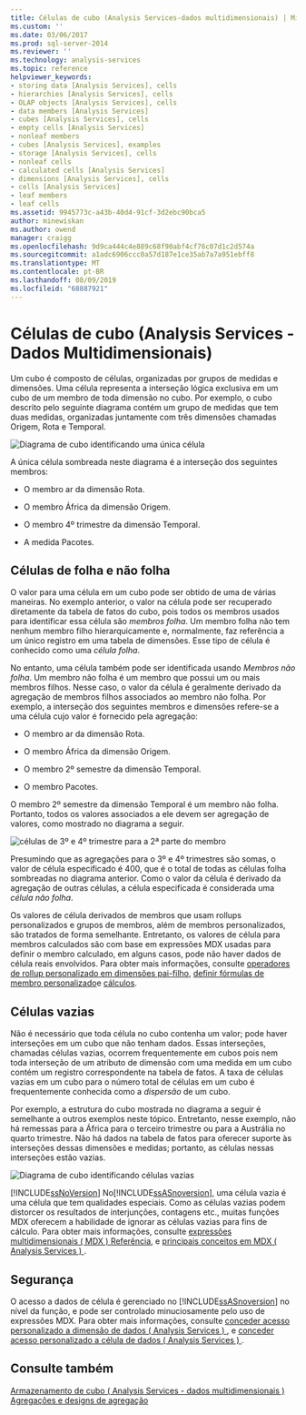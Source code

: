 ```yaml
---
title: Células de cubo (Analysis Services-dados multidimensionais) | Microsoft Docs
ms.custom: ''
ms.date: 03/06/2017
ms.prod: sql-server-2014
ms.reviewer: ''
ms.technology: analysis-services
ms.topic: reference
helpviewer_keywords:
- storing data [Analysis Services], cells
- hierarchies [Analysis Services], cells
- OLAP objects [Analysis Services], cells
- data members [Analysis Services]
- cubes [Analysis Services], cells
- empty cells [Analysis Services]
- nonleaf members
- cubes [Analysis Services], examples
- storage [Analysis Services], cells
- nonleaf cells
- calculated cells [Analysis Services]
- dimensions [Analysis Services], cells
- cells [Analysis Services]
- leaf members
- leaf cells
ms.assetid: 9945773c-a43b-40d4-91cf-3d2ebc90bca5
author: minewiskan
ms.author: owend
manager: craigg
ms.openlocfilehash: 9d9ca444c4e889c68f90abf4cf76c07d1c2d574a
ms.sourcegitcommit: a1adc6906ccc0a57d187e1ce35ab7a7a951ebff8
ms.translationtype: MT
ms.contentlocale: pt-BR
ms.lasthandoff: 08/09/2019
ms.locfileid: "68887921"
---
```

# <a name="cube-cells-analysis-services---multidimensional-data"></a>Células de cubo (Analysis Services - Dados Multidimensionais)
  Um cubo é composto de células, organizadas por grupos de medidas e dimensões. Uma célula representa a interseção lógica exclusiva em um cubo de um membro de toda dimensão no cubo. Por exemplo, o cubo descrito pelo seguinte diagrama contém um grupo de medidas que tem duas medidas, organizadas juntamente com três dimensões chamadas Origem, Rota e Temporal.  
  
 ![Diagrama de cubo identificando uma única célula](https://docs.microsoft.com/analysis-services/analysis-services/dev-guide/media/as-cubeintro5.gif "Diagrama de cubo identificando uma única célula")  
  
 A única célula sombreada neste diagrama é a interseção dos seguintes membros:  
  
-   O membro ar da dimensão Rota.  
  
-   O membro África da dimensão Origem.  
  
-   O membro 4º trimestre da dimensão Temporal.  
  
-   A medida Pacotes.  
  
## <a name="leaf-and-nonleaf-cells"></a>Células de folha e não folha  
 O valor para uma célula em um cubo pode ser obtido de uma de várias maneiras. No exemplo anterior, o valor na célula pode ser recuperado diretamente da tabela de fatos do cubo, pois todos os membros usados para identificar essa célula são *membros folha*. Um membro folha não tem nenhum membro filho hierarquicamente e, normalmente, faz referência a um único registro em uma tabela de dimensões. Esse tipo de célula é conhecido como uma *célula folha*.  
  
 No entanto, uma célula também pode ser identificada usando *Membros não folha*. Um membro não folha é um membro que possui um ou mais membros filhos. Nesse caso, o valor da célula é geralmente derivado da agregação de membros filhos associados ao membro não folha. Por exemplo, a interseção dos seguintes membros e dimensões refere-se a uma célula cujo valor é fornecido pela agregação:  
  
-   O membro ar da dimensão Rota.  
  
-   O membro África da dimensão Origem.  
  
-   O membro 2º semestre da dimensão Temporal.  
  
-   O membro Pacotes.  
  
 O membro 2º semestre da dimensão Temporal é um membro não folha. Portanto, todos os valores associados a ele devem ser agregação de valores, como mostrado no diagrama a seguir.  
  
 ![células de 3º e 4º trimestre para a 2ª parte do membro](https://docs.microsoft.com/analysis-services/analysis-services/dev-guide/media/as-cubeintro6.gif "células de 3º e 4º trimestre para a 2ª parte do membro")  
  
 Presumindo que as agregações para o 3º e 4º trimestres são somas, o valor de célula especificado é 400, que é o total de todas as células folha sombreadas no diagrama anterior. Como o valor da célula é derivado da agregação de outras células, a célula especificada é considerada uma *célula não folha*.  
  
 Os valores de célula derivados de membros que usam rollups personalizados e grupos de membros, além de membros personalizados, são tratados de forma semelhante. Entretanto, os valores de célula para membros calculados são com base em expressões MDX usadas para definir o membro calculado, em alguns casos, pode não haver dados de célula reais envolvidos. Para obter mais informações, consulte [operadores de rollup personalizado em dimensões pai-filho](../multidimensional-models/parent-child-dimension-attributes-custom-rollup-operators.md), [definir fórmulas de membro personalizado](../multidimensional-models/attribute-properties-define-custom-member-formulas.md)e [cálculos](../multidimensional-models-olap-logical-cube-objects/calculations.md).  
  
## <a name="empty-cells"></a>Células vazias  
 Não é necessário que toda célula no cubo contenha um valor; pode haver interseções em um cubo que não tenham dados. Essas interseções, chamadas células vazias, ocorrem frequentemente em cubos pois nem toda interseção de um atributo de dimensão com uma medida em um cubo contém um registro correspondente na tabela de fatos. A taxa de células vazias em um cubo para o número total de células em um cubo é frequentemente conhecida como a *dispersão* de um cubo.  
  
 Por exemplo, a estrutura do cubo mostrada no diagrama a seguir é semelhante a outros exemplos neste tópico. Entretanto, nesse exemplo, não há remessas para a África para o terceiro trimestre ou para a Austrália no quarto trimestre. Não há dados na tabela de fatos para oferecer suporte às interseções dessas dimensões e medidas; portanto, as células nessas interseções estão vazias.  
  
 ![Diagrama de cubo identificando células vazias](https://docs.microsoft.com/analysis-services/analysis-services/dev-guide/media/as-cubeintro7.gif "Diagrama de cubo identificando células vazias")  
  
 [!INCLUDE[ssNoVersion](../../includes/ssnoversion-md.md)] No[!INCLUDE[ssASnoversion](../../includes/ssasnoversion-md.md)], uma célula vazia é uma célula que tem qualidades especiais. Como as células vazias podem distorcer os resultados de interjunções, contagens etc., muitas funções MDX oferecem a habilidade de ignorar as células vazias para fins de cálculo. Para obter mais informações, consulte [expressões multidimensionais &#40; MDX &#41; Referência](/sql/mdx/multidimensional-expressions-mdx-reference), e [principais conceitos em MDX &#40; Analysis Services &#41; ](../multidimensional-models/key-concepts-in-mdx-analysis-services.md).  
  
## <a name="security"></a>Segurança  
 O acesso a dados de célula é gerenciado no [!INCLUDE[ssASnoversion](../../includes/ssasnoversion-md.md)] no nível da função, e pode ser controlado minuciosamente pelo uso de expressões MDX. Para obter mais informações, consulte [conceder acesso personalizado a dimensão de dados &#40; Analysis Services &#41; ](../multidimensional-models/grant-custom-access-to-dimension-data-analysis-services.md), e [conceder acesso personalizado a célula de dados &#40; Analysis Services &#41; ](../multidimensional-models/grant-custom-access-to-cell-data-analysis-services.md).  
  
## <a name="see-also"></a>Consulte também  
 [Armazenamento de cubo &#40; Analysis Services - dados multidimensionais &#41;](../multidimensional-models-olap-logical-cube-objects/cube-storage-analysis-services-multidimensional-data.md)   
 [Agregações e designs de agregação](../multidimensional-models-olap-logical-cube-objects/aggregations-and-aggregation-designs.md)  
  
  
